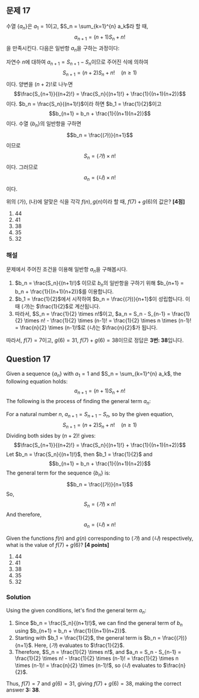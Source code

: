 ## 문제 17
수열 $\{ a_n \}$은 $a_1 = 1$이고, $S_n = \sum_{k=1}^{n} a_k$라 할 때, 
$$a_{n+1} = (n+1)S_n + n!$$ 
을 만족시킨다. 다음은 일반항 $a_n$을 구하는 과정이다:

자연수 $n$에 대하여 $a_{n+1} = S_{n+1} - S_n$이므로 주어진 식에 의하여
$$S_{n+1} = (n+2)S_n + n! \quad (n \ge 1)$$
이다. 양변을 $(n+2)!$로 나누면
$$\frac{S_{n+1}}{(n+2)!} = \frac{S_n}{(n+1)!} + \frac{1}{(n+1)(n+2)}$$
이다. $b_n = \frac{S_n}{(n+1)!}$이라 하면 $b_1 = \frac{1}{2}$이고
$$b_{n+1} = b_n + \frac{1}{(n+1)(n+2)}$$
이다. 수열 $\{ b_n \}$의 일반항을 구하면
$$b_n = \frac{(가)}{n+1}$$
이므로
$$S_n = (가) \times n!$$
이다. 그러므로
$$ a_n = (나) \times n!$$
이다.

위의 (가), (나)에 알맞은 식을 각각 $f(n), g(n)$이라 할 때, $f(7) + g(6)$의 값은? **[4점]**

1. 44  
2. 41  
3. 38  
4. 35  
5. 32  

### 해설  
문제에서 주어진 조건을 이용해 일반항 $a_n$을 구해봅시다.

1. $b_n = \frac{S_n}{(n+1)!}$ 이므로 $b_n$의 일반항을 구하기 위해 $b_{n+1} = b_n + \frac{1}{(n+1)(n+2)}$를 이용합니다.
2. $b_1 = \frac{1}{2}$에서 시작하여 $b_n = \frac{(가)}{n+1}$이 성립합니다. 이때 $(가)$는 $\frac{1}{2}$로 계산됩니다.
3. 따라서, $S_n = \frac{1}{2} \times n!$이고, $a_n = S_n - S_{n-1} = \frac{1}{2} \times n! - \frac{1}{2} \times (n-1)! = \frac{1}{2} \times n \times (n-1)! = \frac{n}{2} \times (n-1)!$로 $(나)$는 $\frac{n}{2}$가 됩니다.

따라서, $f(7) = 7$이고, $g(6) = 31$, $f(7) + g(6) = 38$이므로 정답은 **3번: 38**입니다.

## Question 17
Given a sequence $\{ a_n \}$ with $a_1 = 1$ and $S_n = \sum_{k=1}^{n} a_k$, the following equation holds:
$$a_{n+1} = (n+1)S_n + n!$$ 
The following is the process of finding the general term $a_n$:

For a natural number $n$, $a_{n+1} = S_{n+1} - S_n$, so by the given equation,
$$S_{n+1} = (n+2)S_n + n! \quad (n \ge 1)$$
Dividing both sides by $(n+2)!$ gives:
$$\frac{S_{n+1}}{(n+2)!} = \frac{S_n}{(n+1)!} + \frac{1}{(n+1)(n+2)}$$
Let $b_n = \frac{S_n}{(n+1)!}$, then $b_1 = \frac{1}{2}$ and
$$b_{n+1} = b_n + \frac{1}{(n+1)(n+2)}$$
The general term for the sequence $\{ b_n \}$ is:
$$b_n = \frac{(가)}{n+1}$$
So,
$$S_n = (가) \times n!$$
And therefore,
$$ a_n = (나) \times n!$$

Given the functions $f(n)$ and $g(n)$ corresponding to $(가)$ and $(나)$ respectively, what is the value of $f(7) + g(6)$? **[4 points]**

1. 44  
2. 41  
3. 38  
4. 35  
5. 32  

### Solution  
Using the given conditions, let's find the general term $a_n$:

1. Since $b_n = \frac{S_n}{(n+1)!}$, we can find the general term of $b_n$ using $b_{n+1} = b_n + \frac{1}{(n+1)(n+2)}$.
2. Starting with $b_1 = \frac{1}{2}$, the general term is $b_n = \frac{(가)}{n+1}$. Here, $(가)$ evaluates to $\frac{1}{2}$.
3. Therefore, $S_n = \frac{1}{2} \times n!$, and $a_n = S_n - S_{n-1} = \frac{1}{2} \times n! - \frac{1}{2} \times (n-1)! = \frac{1}{2} \times n \times (n-1)! = \frac{n}{2} \times (n-1)!$, so $(나)$ evaluates to $\frac{n}{2}$.

Thus, $f(7) = 7$ and $g(6) = 31$, giving $f(7) + g(6) = 38$, making the correct answer **3: 38**.
